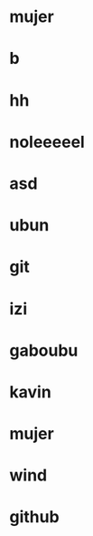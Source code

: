﻿# mujer
# b
# hh

# noleeeeel

# asd

# ubun

# git

# izi
# gaboubu

# kavin
# mujer


# wind
# github
